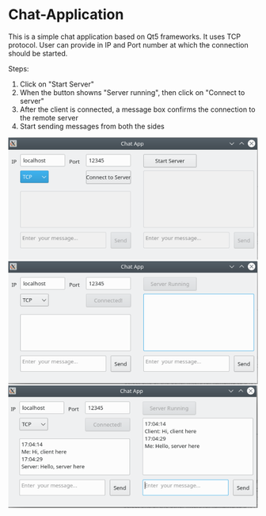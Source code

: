 # Chat-Application
This is a simple chat application based on Qt5 frameworks.
It uses TCP protocol. 
User can provide in IP and Port number at which the connection should be started.

Steps:
1. Click on "Start Server"
2. When the button showns "Server running", then click on "Connect to server"
3. After the client is connected, a message box confirms  the connection to the remote server
4. Start sending messages from both the sides

![](1.png)
![](2.png)
![](3.png)
